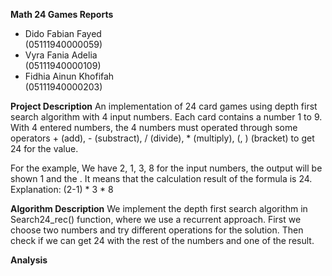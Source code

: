 **Math 24 Games Reports**

- Dido Fabian Fayed       
  (05111940000059) 
- Vyra Fania Adelia       
  (05111940000109)
- Fidhia Ainun Khofifah   
  (05111940000203)

**Project Description**
An implementation of 24 card games using depth first search algorithm with 4 input numbers. Each card contains a number 1 to 9. With 4 entered numbers, the 4 numbers must operated through some operators + (add), - (substract), / (divide), * (multiply), (, ) (bracket) to get 24 for the value.

For the example,
We have 2, 1, 3, 8 for the input numbers, the output will be shown 1 and the . It means that the calculation result of the formula is 24.
Explanation: (2-1) * 3 * 8

**Algorithm Description**
We implement the depth first search algorithm in Search24_rec() function, where we use a recurrent approach. First we choose two numbers and try different operations for the solution. Then check if we can get 24 with the rest of the numbers and one of the result.

**Analysis**
